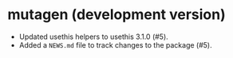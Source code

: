# mutagen (development version)

* Updated usethis helpers to usethis 3.1.0 (#5).
* Added a `NEWS.md` file to track changes to the package (#5).
